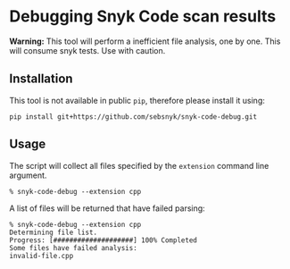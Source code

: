 # Debugging Snyk Code scan results

**Warning:** This tool will perform a inefficient file analysis, one by one. This will consume snyk tests. Use with caution.

## Installation

This tool is not available in public `pip`, therefore please install it using:

```
pip install git+https://github.com/sebsnyk/snyk-code-debug.git
```

## Usage

The script will collect all files specified by the `extension` command line argument.

```
% snyk-code-debug --extension cpp
```

A list of files will be returned that have failed parsing:

```
% snyk-code-debug --extension cpp
Determining file list.
Progress: [####################] 100% Completed
Some files have failed analysis:
invalid-file.cpp
```